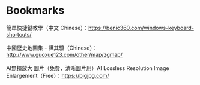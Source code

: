 # Bookmarks
簡單快捷鍵教學（中文 Chinese）：https://benic360.com/windows-keyboard-shortcuts/
<br/>
<br/>中國歷史地圖集 - 譚其驤（Chinese）：http://www.guoxue123.com/other/map/zgmap/
<br/>
<br/>AI無損放大 圖片（免費，清晰圖片用）AI Lossless Resolution Image Enlargement（Free）：https://bigjpg.com/
